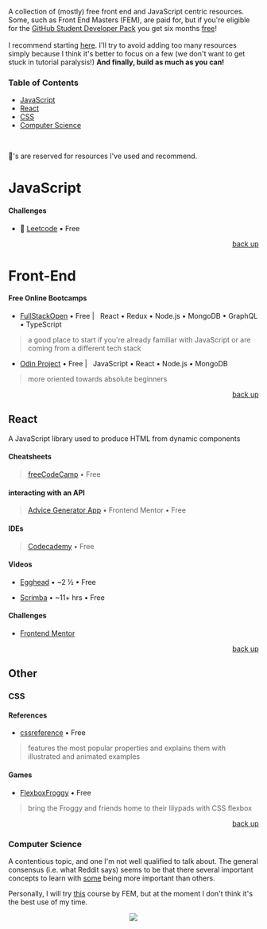 <div hidden id="top"></div>

A collection of (mostly) free front end and JavaScript centric resources. Some, such as Front End Masters (FEM), are paid for, but if you're eligible for the [GitHub Student Developer Pack](https://education.github.com/pack) you get six months [free](https://frontendmasters.com/welcome/github-student-developers/)! 
<br><br>
I recommend starting [here](https://roadmap.sh/frontend).  I'll try to avoid adding too many resources simply because I think it's better to focus on a few (we don't want to get stuck in tutorial paralysis!) <strong>And finally, build as much as you can!</strong>

### Table of Contents

* [JavaScript](#javascript)
* [React](#react)
* [CSS](#css)
* [Computer Science](#computer-science)

<br>

💜's are reserved for resources I've used and recommend. 

# JavaScript

#### Challenges
* 💜 [Leetcode](https://leetcode.com/) • Free

<p align="right"><a href="#top">back up</a></p>
 
# Front-End

#### Free Online Bootcamps
* [FullStackOpen](https://fullstackopen.com/en/)  • Free | &nbsp; React • Redux • Node.js • MongoDB • GraphQL • TypeScript <br>
> a good place to start if you're already familiar with JavaScript or are coming from a different tech stack
* [Odin Project](https://www.theodinproject.com/paths/full-stack-javascript) • Free | &nbsp; JavaScript • React • Node.js • MongoDB
> more oriented towards absolute beginners 

<p align="right"><a href="#top">back up</a></p>

## React
A JavaScript library used to produce HTML from dynamic components
#### Cheatsheets
> [freeCodeCamp](https://www-freecodecamp-org.cdn.ampproject.org/c/s/www.freecodecamp.org/news/the-react-cheatsheet/amp/#react-elements) • Free

#### interacting with an API
> [Advice Generator App](https://www.frontendmentor.io/challenges/advice-generator-app-QdUG-13db) • Frontend Mentor • Free

#### IDEs
> [Codecademy](https://www.codecademy.com/learn/react-101) • Free

#### Videos
* [Egghead](https://egghead.io/courses/the-beginner-s-guide-to-react) • ~2 ½ • Free <br>
>
* [Scrimba](https://scrimba.com/learn/learnreact) • ~11+ hrs • Free

#### Challenges
* [Frontend Mentor](https://www.frontendmentor.io/challenges)

<p align="right"><a href="#top">back up</a></p>


## Other
### CSS

#### References
* [cssreference](https://cssreference.io/) • Free
> features the most popular properties and explains them with illustrated and animated examples

#### Games
* [FlexboxFroggy](https://flexboxfroggy.com/) • Free
> bring the Froggy and friends home to their lilypads with CSS flexbox

<p align="right"><a href="#top">back up</a></p>

### Computer Science

A contentious topic, and one I'm not well qualified to talk about. The general consensus (i.e. what Reddit says) seems to be that there several important concepts to learn with [some](https://benmccormick.org/2018/02/20/cs-for-fe/) being more important than others. 

Personally, I will try [this](https://frontendmasters.com/courses/computer-science-v2/) course by FEM, but at the moment I don't think it's the best use of my time.

<p align="center">
  <img src="https://visitor-badge.laobi.icu/badge?page_id=adrianHards/resources-js" id="counter">
</p>

